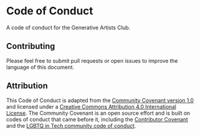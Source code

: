 Code of Conduct
====================

A code of conduct for the Generative Artists Club.

## Contributing

Please feel free to submit pull requests or open issues to improve the language of this document.

## Attribution

This Code of Conduct is adapted from the [Community Covenant version 1.0](https://github.com/ContributorCovenant/community_covenant/tree/master/version/1/0) and licensed under a [Creative Commons Attribution 4.0 International License](http://creativecommons.org/licenses/by/4.0/). The Community Covenant is an open source effort and is built on codes of conduct that came before it, including the [Contributor Covenant](http://contributor-covenant.org/) and the [LGBTQ in Tech community code of conduct](http://lgbtq.technology/coc.html).
